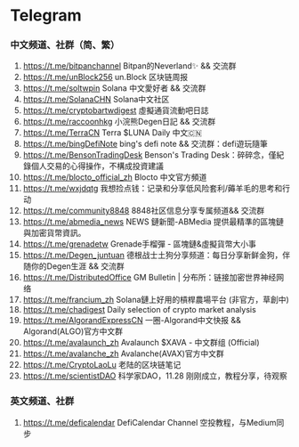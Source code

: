 # Telegram

### 中文频道、社群（简、繁）

1. https://t.me/bitpanchannel Bitpan的Neverland✨ && 交流群
2. https://t.me/unBlock256 un.Block 区块链周报
3. https://t.me/soltwpin Solana 中文愛好者 && 交流群
4. https://t.me/SolanaCHN Solana中文社区
5. https://t.me/cryptobartwdigest 虛擬通貨流動吧日誌
6. https://t.me/raccoonhkg 小浣熊Degen日記 && 交流群
7. https://t.me/TerraCN Terra $LUNA Daily 中文🇨🇳
8. https://t.me/bingDefiNote bing's defi note && 交流群：defi遊玩隨筆
9. https://t.me/BensonTradingDesk Benson's Trading Desk：碎碎念，僅紀錄個人交易的心得操作，不構成投資建議
10. https://t.me/blocto_official_zh Blocto 中文官方頻道
11. https://t.me/wxjdqtg 我想捡点钱：记录和分享低风险套利/薅羊毛的思考和行动
12. https://t.me/community8848 8848社区信息分享专属频道&& 交流群
13. https://t.me/abmedia_news NEWS 鏈新聞-ABMedia 提供最精準的區塊鏈與加密貨幣資訊。
14. https://t.me/grenadetw Grenade手榴彈 - 區塊鏈&虛擬貨幣大小事
15. https://t.me/Degen_juntuan 德根战士土狗分享频道：每日分享新鲜金狗，伴随你的Degen生涯 && 交流群
15. https://t.me/DistributedOffice GM Bulletin | 分布所：链接加密世界神经网络
17. https://t.me/francium_zh Solana鏈上好用的槓桿農場平台 (非官方，草創中)
18. https://t.me/chadigest Daily selection of crypto market analysis
18. https://t.me/AlgorandExpressCN 一圈-Algorand中文快报 && Algorand(ALGO)官方中文群
18. https://t.me/avalaunch_zh Avalaunch $XAVA - 中文群组 (Official)
18. https://t.me/avalanche_zh Avalanche(AVAX)官方中文群
18. https://t.me/CryptoLaoLu 老陆的区块链笔记
18. https://t.me/scientistDAO 科学家DAO，11.28 刚刚成立，教程分享，待观察

### 英文频道、社群

1. https://t.me/deficalendar DefiCalendar Channel 空投教程，与Medium同步

